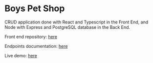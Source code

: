 # Boys Pet Shop <br/>
CRUD application done with React and Typescript in the Front End, and Node with Express and PostgreSQL database in the Back End.

Front end repository: [here](https://github.com/FedericoSavastano/boyspetshop_frontend)

Endpoints documentation: [here](https://boyspetshop-backend.onrender.com/docs/)

Live demo: [here](https://boyspetshop.vercel.app/)
